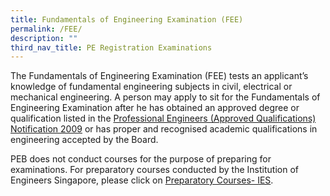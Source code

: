 ```yaml
---
title: Fundamentals of Engineering Examination (FEE)
permalink: /FEE/
description: ""
third_nav_title: PE Registration Examinations
---
```



The Fundamentals of Engineering Examination (FEE) tests an applicant’s knowledge of fundamental engineering subjects in civil, electrical or mechanical engineering. A person may apply to sit for the Fundamentals of Engineering Examination after he has obtained an approved degree or qualification listed in the [Professional Engineers (Approved Qualifications) Notification 2009](/act-and-rules/) or has proper and recognised academic qualifications in engineering accepted by the Board.

PEB does not conduct courses for the purpose of preparing for examinations. For preparatory courses conducted by the Institution of Engineers Singapore, please click on [Preparatory Courses- IES](http://ies.org.sg/Tenant/C0000005/Excel%20File/IESA/IES_Prep.xls).